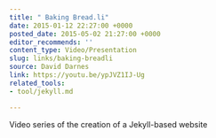 ```yaml
---
title: " Baking Bread.li"
date: 2015-01-12 22:27:00 +0000
posted_date: 2015-05-02 21:27:00 +0000
editor_recommends: ''
content_type: Video/Presentation
slug: links/baking-breadli
source: David Darnes
link: https://youtu.be/ypJVZ1IJ-Ug
related_tools:
- tool/jekyll.md

---
```

Video series of the creation of a Jekyll-based website
